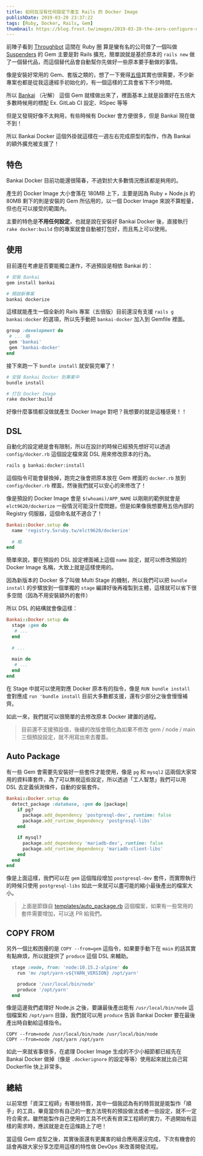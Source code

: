 ```yaml
---
title: 如何在沒有任何設定下產生 Rails 的 Docker Image
publishDate: 2019-03-20 23:37:22
tags: [Ruby, Docker, Rails, Gem]
thumbnail: https://blog.frost.tw/images/2019-03-20-the-zero-configure-dockerfile-for-rails/thumbnail.jpg
---
```


前陣子看到 [Throughbot](https://thoughtbot.com/) 這間在 Ruby 圈 算是蠻有名的公司做了一個叫做 [Suspenders](https://github.com/thoughtbot/suspenders) 的 Gem 主要是對 Rails 擴充，簡單說就是基於原本的 `rails new` 做了一個替代品，而這個替代品會自動幫你先做好一些原本要手動做的事情。

像是安裝好常用的 Gem、套版之類的，想了一下覺得[五倍](https://5xruby.tw)其實也很需要，不少新專案也都是從我這邊經手初始化的，有一個這樣的工具會省下不少時間。

所以 [Bankai](https://github.com/5xRuby/bankai) （卍解） 這個 Gem 就樣做出來了，裡面基本上就是設置好在五倍大多數時候用的標配 Ex. GitLab CI 設定、RSpec 等等

但是又發現好像不太夠用，有些時候有 Docker 會方便很多，但是 Bankai 現在做不到！

<!--more-->

所以 Bankai Docker 這個外掛就這樣在一週左右完成原型的製作，作為 Bankai 的額外擴充被支援了！

## 特色

Bankai Docker 目前功能還很陽春，不過對於大多數情況應該都是夠用的。

產生的 Docker Image 大小會落在 180MB 上下，主要是因為 Ruby + Node.js 約 80MB 剩下的則是安裝的 Gem 所佔用的，以一個 Docker Image 來說不算輕量，但也在可以接受的範圍內。

主要的特色是**不用任何設定**，也就是說在安裝好 Bankai Docker 後，直接執行 `rake docker:build` 你的專案就會自動被打包好，而且馬上可以使用。

## 使用

目前還在考慮是否要能獨立運作，不過預設是相依 Bankai 的：

```bash
# 安裝 Bankai
gem install bankai

# 開啟新專案
bankai dockerize
```

這樣就能產生一個全新的 Rails 專案（五倍版）目前還沒有支援 `rails g bankai:docker` 的選項，所以先手動把 `bankai-docker` 加入到 Gemfile 裡面。

```ruby
group :development do
 # ... 略
 gem 'bankai'
 gem 'bankai-docker'
end
```

接下來跑一下 `bundle install` 就安裝完畢了！

```bash
# 安裝 Bankai Docker 到專案中
bundle install

# 打包 Docker Image
rake docker:build
```

好像什麼事情都沒做就產生 Docker Image 對吧？我想要的就是這種感覺！！

## DSL

自動化的設定總是會有限制，所以在設計的時候已經預先想好可以透過 `config/docker.rb` 這個設定檔來寫 DSL 用來修改原本的行為。

```bash
rails g bankai:docker:install
```

這個指令可能會替換掉，跑完之後會把原本放在 Gem 裡面的 `docker.rb` 放到 `config/docker.rb` 裡面，然後我們就可以安心的來修改了！

像是預設的 Docker Image 會是 `$(whoami)/APP_NAME` 以剛剛的範例就會是 `elct9620/dockerize` 一般情況可能沒什麼問題，但是如果像我想要用五倍內部的 Registry 伺服器，這個命名就不適合了！

```ruby
Bankai::Docker.setup do
  name 'registry.5xruby.tw/elct9620/dockerize'
  
  # 略
end
```

簡單來說，要在預設的 DSL 設定裡面補上這個 `name` 設定，就可以修改預設的 Docker Image 名稱，大致上就是這樣使用的。

因為新版本的 Docker 多了叫做 Multi Stage 的機制，所以我們可以把 `bundle install` 的步驟放到一個單獨的 `stage` 編譯好後再複製到主體，這樣就可以省下很多空間（因為不用安裝額外的套件）

所以 DSL 的結構就會像這樣：

```ruby
Bankai::Docker.setup do
  stage :gem do
   # ...
  end
  
  # ...
  
  main do
   # ...
  end
end
```

在 Stage 中就可以使用對應 Docker 原本有的指令，像是 `RUN bundle install` 會對應成 `run 'bundle install` 目前大多數都支援，還有少部分之後會慢慢補齊。

如此一來，我們就可以很簡單的去修改原本 Docker 建置的過程。

> 目前還不支援預設值，後續的改版會簡化為如果不修改 gem / node / main 三個預設設定，就不用寫出來去覆蓋。

## Auto Package

有一些 Gem 會需要先安裝好一些套件才能使用，像是 `pg` 和 `mysql2` 這兩個大家常用的資料庫套件，為了可以無視這些設定，所以透過「工人智慧」我們可以用 DSL 去定義偵測條件，自動的安裝套件。

```ruby
Bankai::Docker.setup do
  detect_package :database, :gem do |package|
    if pg?
      package.add_dependency 'postgresql-dev', runtime: false
      package.add_runtime_dependency 'postgresql-libs'
    end

    if mysql?
      package.add_dependency 'mariadb-dev', runtime: false
      package.add_runtime_dependency 'mariadb-client-libs'
    end
  end
end
```

像是上面這樣，我們可以在 `gem` 這個階段增加 `postgresql-dev` 套件，而實際執行的時候只使用 `postgresql-libs` 如此一來就可以盡可能的縮小最後產出的檔案大小。

> 上面是節錄自 [templates/auto_package.rb](https://github.com/5xRuby/bankai-docker/blob/master/templates/auto_package.rb) 這個檔案，如果有一些常用的套件需要增加，可以送 PR 給我們。

## COPY FROM

另外一個比較困擾的是 `COPY --from=gem` 這指令，如果要手動下在 `main` 的話其實有點麻煩，所以就提供了 `produce` 這個 DSL 來輔助。

```ruby
  stage :node, from: 'node:10.15.2-alpine' do
    run 'mv /opt/yarn-v${YARN_VERSION} /opt/yarn'

    produce '/usr/local/bin/node'
    produce '/opt/yarn'
  end
```

像是這邊我們處理好 Node.js 之後，要讓最後產出能有 `/usr/local/bin/node` 這個檔案和 `/opt/yarn` 目錄，我們就可以用 `produce` 告訴 Bankai Docker 要在最後產出時自動給這樣指令。

```
COPY --from=node /usr/local/bin/node /usr/local/bin/node
COPY --from=node /opt/yarn /opt/yarn
```

如此一來就省事很多，在處理 Docker Image 生成的不少小細節都已經先在 Bankai Docker 做掉（像是 `.dockerignore` 的設定等等）使用起來就比自己寫 Dockerfile 快上非常多。

## 總結

以前常想「資深工程師」有哪些特質，其中一個我認為有的特質就是能製作「順手」的工具，畢竟當你有自己的一套方法現有的預設做法或者一些設定，就不一定符合需求。雖然能製作自己使用的工具不代表有資深工程師的實力，不過開始有這樣的需求時，應該就是走在這條路上了吧！

當這個 Gem 成型之後，其實後面還有更厲害的組合應用還沒完成，下次有機會的話會再跟大家分享怎麼用這樣的特性做 DevOps 來改善開發流程。
